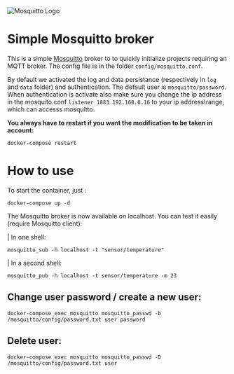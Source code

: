 ![Mosquitto Logo](https://mosquitto.org/images/mosquitto-text-side-28.png 'Mosquitto')

# Simple Mosquitto broker

This is a simple [Mosquitto](https://mosquitto.org) broker to to quickly initialize projects requiring an MQTT broker. The config file is in the folder `config/mosquitto.conf`.

By default we activated the log and data persistance (respectively in `log` and `data` folder) and authentication.
The default user is `mosquitto/password`.
When authentication is activate also make sure you change the ip address in the mosquito.conf `listener 1883 192.168.0.16` to your ip address\range, which can accesss mosquitto.


**You always have to restart if you want the modification to be taken in account:**

```
docker-compose restart
```

# How to use

To start the container, just :

```
docker-compose up -d
```

The Mosquitto broker is now available on localhost. You can test it easily (require Mosquitto client):

| In one shell:

```
mosquitto_sub -h localhost -t "sensor/temperature"
```

| In a second shell:

```
mosquitto_pub -h localhost -t sensor/temperature -m 23
```

## Change user password / create a new user:

```
docker-compose exec mosquitto mosquitto_passwd -b /mosquitto/config/password.txt user password
```

## Delete user:

```
docker-compose exec mosquitto mosquitto_passwd -D /mosquitto/config/password.txt user
```
